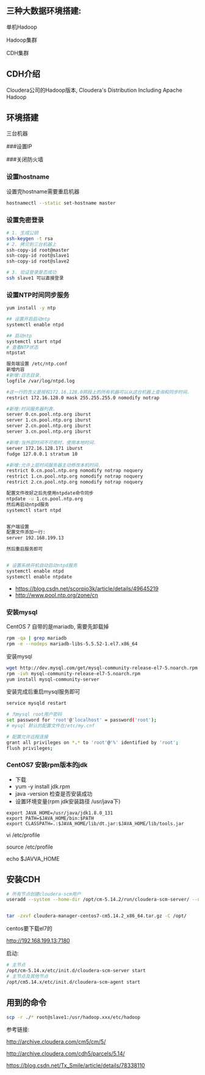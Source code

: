 ## 三种大数据环境搭建:

单机Hadoop

Hadoop集群

CDH集群

## CDH介绍

Cloudera公司的Hadoop版本, Cloudera's Distribution Including Apache Hadoop

## 环境搭建

三台机器

###设置IP

###关闭防火墙



### 设置hostname

设置完hostname需要重启机器

```bash
hostnamectl --static set-hostname master
```



### 设置免密登录

```bash
# 1. 生成公钥
ssh-keygen -t rsa
# 2. 拷贝到三台机器上
ssh-copy-id root@master
ssh-copy-id root@slave1
ssh-copy-id root@slave2

# 3. 验证登录是否成功
ssh slave1 可以直接登录
```

### 设置NTP时间同步服务

```bash
yum install -y ntp

## 设置开启启动ntp
systemctl enable ntpd

## 启动ntp
systemctl start ntpd
# 查看NTP状态
ntpstat

服务端设置 /etc/ntp.conf
新增内容
#新增:日志目录.
logfile /var/log/ntpd.log

#这一行的含义是授权172.16.128.0网段上的所有机器可以从这台机器上查询和同步时间.
restrict 172.16.128.0 mask 255.255.255.0 nomodify notrap

#新增:时间服务器列表.
server 0.cn.pool.ntp.org iburst
server 1.cn.pool.ntp.org iburst
server 2.cn.pool.ntp.org iburst
server 3.cn.pool.ntp.org iburst

#新增:当外部时间不可用时，使用本地时间.
server 172.16.128.171 iburst
fudge 127.0.0.1 stratum 10

#新增:允许上层时间服务器主动修改本机时间.
restrict 0.cn.pool.ntp.org nomodify notrap noquery
restrict 1.cn.pool.ntp.org nomodify notrap noquery
restrict 2.cn.pool.ntp.org nomodify notrap noquery

配置文件改好之后先使用ntpdate命令同步
ntpdate -u 1.cn.pool.ntp.org
然后再启动ntpd服务
systemctl start ntpd


客户端设置
配置文件添加一行:
server 192.168.199.13

然后重启服务即可


# 设置系统开机自动启动ntpd服务
systemctl enable ntpd
systemctl enable ntpdate
```

* https://blog.csdn.net/scorpio3k/article/details/49645219
* http://www.pool.ntp.org/zone/cn



### 安装mysql

CentOS 7 自带的是mariadb, 需要先卸载掉

```bash
rpm -qa | grep mariadb
rpm -e --nodeps mariadb-libs-5.5.52-1.el7.x86_64
```

安装mysql

```bash
wget http://dev.mysql.com/get/mysql-community-release-el7-5.noarch.rpm
rpm -ivh mysql-community-release-el7-5.noarch.rpm
yum install mysql-community-server
```

安装完成后重启mysql服务即可

```bash
service mysqld restart
```

```bash
# 为mysql root用户密码
set password for 'root'@'localhost' = password('root');
# mysql 默认的配置文件在/etc/my.cnf

# 配置允许远程连接
grant all privileges on *.* to 'root'@'%' identified by 'root';
flush privileges;
```









### CentOS7 安装rpm版本的jdk

* 下载
* yum -y install jdk.rpm
* java -version 检查是否安装成功
* 设置环境变量(rpm jdk安装路径 /usr/java下)

```
export JAVA_HOME=/usr/java/jdk1.8.0_131
export PATH=$JAVA_HOME/bin:$PATH
export CLASSPATH=.:$JAVA_HOME/lib/dt.jar:$JAVA_HOME/lib/tools.jar

```

vi /etc/profile

source /etc/profile

echo $JAVVA_HOME



## 安装CDH

```bash
# 所有节点创建cloudera-scm用户
useradd --system --home-dir /opt/cm-5.14.2/run/cloudera-scm-server/ --no-create-home --shell=/bin/false --comment "Cloudera SCM User" cloudera-scm


tar -zxvf cloudera-manager-centos7-cm5.14.2_x86_64.tar.gz -C /opt/

```



centos要下载el7的

http://192.168.199.13:7180



启动:

```bash
# 主节点
/opt/cm-5.14.x/etc/init.d/cloudera-scm-server start
# 主节点及其他节点
/opt/cm5.14.x/etc/init.d/cloudera-scm-agent start
```



## 用到的命令

```bash
scp -r ./* root@slave1:/usr/hadoop.xxx/etc/hadoop
```



参考链接:

http://archive.cloudera.com/cm5/cm/5/

http://archive.cloudera.com/cdh5/parcels/5.14/

https://blog.csdn.net/Tx_Smile/article/details/78338110





